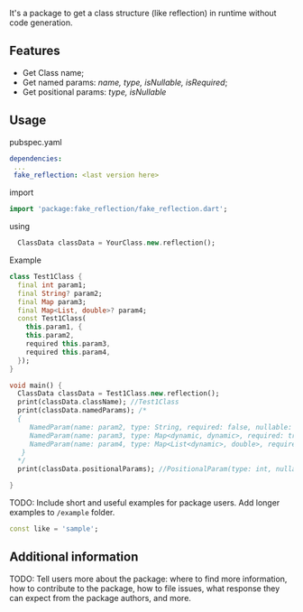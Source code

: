 
It's a package to get a class structure (like reflection) in runtime without code generation.

## Features
 - Get Class name;
 - Get named params: _name, type, isNullable, isRequired_;
 - Get positional params: _type, isNullable_

## Usage

pubspec.yaml
```yaml
dependencies:
 ...
 fake_reflection: <last version here>
```

import
```dart
import 'package:fake_reflection/fake_reflection.dart';
```

using
```dart
  ClassData classData = YourClass.new.reflection();
```

Example
```dart
class Test1Class {
  final int param1;
  final String? param2;
  final Map param3;
  final Map<List, double>? param4;
  const Test1Class(
    this.param1, {
    this.param2,
    required this.param3,
    required this.param4,
  });
}

void main() {
  ClassData classData = Test1Class.new.reflection();
  print(classData.className); //Test1Class
  print(classData.namedParams); /* 
  {
     NamedParam(name: param2, type: String, required: false, nullable: true), 
     NamedParam(name: param3, type: Map<dynamic, dynamic>, required: true, nullable: false), 
     NamedParam(name: param4, type: Map<List<dynamic>, double>, required: true, nullable: true)
   }
  */
  print(classData.positionalParams); //PositionalParam(type: int, nullable: false)

}
```

TODO: Include short and useful examples for package users. Add longer examples
to `/example` folder.

```dart
const like = 'sample';
```

## Additional information

TODO: Tell users more about the package: where to find more information, how to
contribute to the package, how to file issues, what response they can expect
from the package authors, and more.
